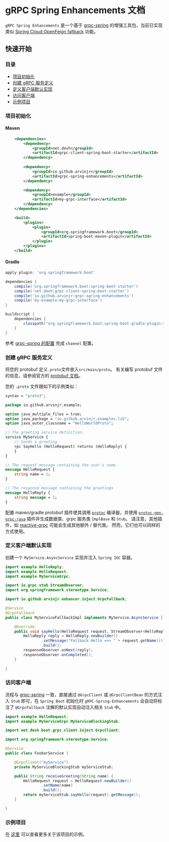 # gRPC Spring Enhancements 文档

`gRPC Spring Enhancements` 是一个基于 [grpc-spring](https://github.com/grpc-ecosystem/grpc-spring) 的增强工具包，当前已实现类似 [Spring Cloud OpenFeign fallback](https://docs.spring.io/spring-cloud-openfeign/reference/spring-cloud-openfeign.html#spring-cloud-feign-circuitbreaker-fallback) 功能。

## 快速开始
### 目录
- [项目初始化](#项目初始化)
- [创建 gRPC 服务定义](#创建-grpc-服务定义)
- [定义客户端默认实现](#定义客户端默认实现)
- [访问客户端](#访问客户端)
- [示例项目](#示例项目)

### 项目初始化
#### Maven
```xml
    <dependencies>
        <dependency>
            <groupId>net.devh</groupId>
            <artifactId>grpc-client-spring-boot-starter</artifactId>
        </dependency>
    
        <dependency>
            <groupId>io.github.arvinjr</groupId>
            <artifactId>grpc-spring-enhancements</artifactId>
        </dependency>

        <dependency>
            <groupId>example</groupId>
            <artifactId>my-grpc-interface</artifactId>
        </dependency>
    </dependencies>

    <build>
        <plugins>
            <plugin>
                <groupId>org.springframework.boot</groupId>
                <artifactId>spring-boot-maven-plugin</artifactId>
            </plugin>
        </plugins>
    </build>
```

#### Gradle
```groovy
apply plugin: 'org.springframework.boot'

dependencies {
    compile('org.springframework.boot:spring-boot-starter')
    compile('net.devh:grpc-client-spring-boot-starter')
    compile('io.github.arvinjr:grpc-spring-enhancements')
    compile('my-example:my-grpc-interface')
}

buildscript {
    dependencies {
        classpath("org.springframework.boot:spring-boot-gradle-plugin:${springBootVersion}")
    }
}
```
参考 [grpc-spring 的配置](https://grpc-ecosystem.github.io/grpc-spring/zh-CN/client/configuration.html) 完成 `channel` 配置。

### 创建 gRPC 服务定义

将您的 protobuf 定义`.proto`文件放入`src/main/proto`。 有关编写 protobuf 文件的信息，请参阅官方的 [protobuf 文档](https://developers.google.com/protocol-buffers/docs/proto3)。

您的 `.proto` 文件跟如下的示例类似：

```proto
syntax = "proto3";

package io.github.arvinjr.example;

option java_multiple_files = true;
option java_package = "io.github.arvinjr.examples.lib";
option java_outer_classname = "HelloWorldProto";

// The greeting service definition.
service MyService {
    // Sends a greeting
    rpc SayHello (HelloRequest) returns (HelloReply) {
    }
}

// The request message containing the user's name.
message HelloRequest {
    string name = 1;
}

// The response message containing the greetings
message HelloReply {
    string message = 1;
}
```

配置 maven/gradle protobuf 插件使其调用 [`protoc`](https://mvnrepository.com/artifact/com.google.protobuf/protoc) 编译器，并使用 [`protoc-gen-grpc-java`](https://mvnrepository.com/artifact/io.grpc/protoc-gen-grpc-java) 插件并生成数据类、grpc 服务类 `ImplBase` 和 `Stub`。 请注意，其他插件，如 [reactive-grpc](https://github.com/salesforce/reactive-grpc) 可能会生成其他额外 / 替代类。 然而，它们也可以同样的方式使用。

### 定义客户端默认实现
创建一个 `MyService.AsyncService` 实现并注入 `Spring IOC` 容器。
```java
import example.HelloReply;
import example.HelloRequest;
import example.MyServiceGrpc;

import io.grpc.stub.StreamObserver;
import org.springframework.stereotype.Service;

import io.github.arvinjr.enhancer.inject.GrpcFallback;

@Service
@GrpcFallback
public class MyServiceFallbackImpl implements MyService.AsyncService {

	@Override
	public void sayHello(HelloRequest request, StreamObserver<HelloReply> responseObserver) {
		HelloReply reply = HelloReply.newBuilder()
				.setMessage("Fallback Hello ==> " + request.getName())
				.build();
		responseObserver.onNext(reply);
		responseObserver.onCompleted();
	}
	
}
```

### 访问客户端
流程与 [grpc-spring](https://grpc-ecosystem.github.io/grpc-spring/zh-CN/client/getting-started.html#%E8%AE%BF%E9%97%AE%E5%AE%A2%E6%88%B7%E7%AB%AF) 一致，直接通过 `@GrpcClient` 或 `@GrpcClientBean` 的方式注入 `Stub` 即可，在 `Spring Boot` 初始化时 `gRPC-Spring-Enhancements` 会自动将标注了 `@GrpcFallback` 注解的默认实现自动注入相关 `Stub` 中。
```java
import example.HelloRequest;
import example.MyServiceGrpc.MyServiceBlockingStub;

import net.devh.boot.grpc.client.inject.GrpcClient;

import org.springframework.stereotype.Service;

@Service
public class FoobarService {

    @GrpcClient("myService")
    private MyServiceBlockingStub myServiceStub;

    public String receiveGreeting(String name) {
        HelloRequest request = HelloRequest.newBuilder()
                .setName(name)
                .build();
        return myServiceStub.sayHello(request).getMessage();
    }

}
```

### 示例项目
在 [这里](https://github.com/ArvinJr/gRPC-Enhancer/tree/master/examples) 可以查看更多关于该项目的示例。